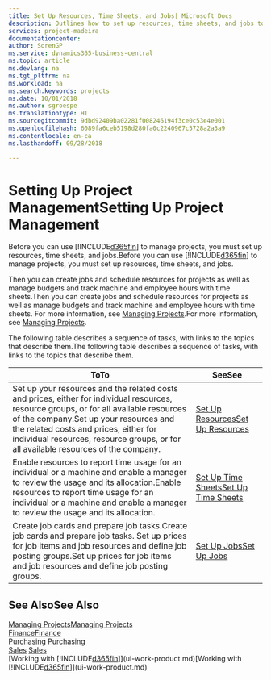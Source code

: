 ```yaml
---
title: Set Up Resources, Time Sheets, and Jobs| Microsoft Docs
description: Outlines how to set up resources, time sheets, and jobs to manage projects.
services: project-madeira
documentationcenter: 
author: SorenGP
ms.service: dynamics365-business-central
ms.topic: article
ms.devlang: na
ms.tgt_pltfrm: na
ms.workload: na
ms.search.keywords: projects
ms.date: 10/01/2018
ms.author: sgroespe
ms.translationtype: HT
ms.sourcegitcommit: 9dbd92409ba02281f008246194f3ce0c53e4e001
ms.openlocfilehash: 6089fa6ceb5198d280fa0c2240967c5728a2a3a9
ms.contentlocale: en-ca
ms.lasthandoff: 09/28/2018

---
```

# <a name="setting-up-project-management"></a><span data-ttu-id="7f899-103">Setting Up Project Management</span><span class="sxs-lookup"><span data-stu-id="7f899-103">Setting Up Project Management</span></span>
<span data-ttu-id="7f899-104">Before you can use [!INCLUDE[d365fin](includes/d365fin_md.md)] to manage projects, you must set up resources, time sheets, and jobs.</span><span class="sxs-lookup"><span data-stu-id="7f899-104">Before you can use [!INCLUDE[d365fin](includes/d365fin_md.md)] to manage projects, you must set up resources, time sheets, and jobs.</span></span>

<span data-ttu-id="7f899-105">Then you can create jobs and schedule resources for projects as well as manage budgets and track machine and employee hours with time sheets.</span><span class="sxs-lookup"><span data-stu-id="7f899-105">Then you can create jobs and schedule resources for projects as well as manage budgets and track machine and employee hours with time sheets.</span></span> <span data-ttu-id="7f899-106">For more information, see [Managing Projects](projects-manage-projects.md).</span><span class="sxs-lookup"><span data-stu-id="7f899-106">For more information, see [Managing Projects](projects-manage-projects.md).</span></span>  

<span data-ttu-id="7f899-107">The following table describes a sequence of tasks, with links to the topics that describe them.</span><span class="sxs-lookup"><span data-stu-id="7f899-107">The following table describes a sequence of tasks, with links to the topics that describe them.</span></span>

| <span data-ttu-id="7f899-108">To</span><span class="sxs-lookup"><span data-stu-id="7f899-108">To</span></span> | <span data-ttu-id="7f899-109">See</span><span class="sxs-lookup"><span data-stu-id="7f899-109">See</span></span> |
| --- | --- |
| <span data-ttu-id="7f899-110">Set up your resources and the related costs and prices, either for individual resources, resource groups, or for all available resources of the company.</span><span class="sxs-lookup"><span data-stu-id="7f899-110">Set up your resources and the related costs and prices, either for individual resources, resource groups, or for all available resources of the company.</span></span> |[<span data-ttu-id="7f899-111">Set Up Resources</span><span class="sxs-lookup"><span data-stu-id="7f899-111">Set Up Resources</span></span>](projects-how-setup-resources.md) |
| <span data-ttu-id="7f899-112">Enable resources to report time usage for an individual or a machine and enable a manager to review the usage and its allocation.</span><span class="sxs-lookup"><span data-stu-id="7f899-112">Enable resources to report time usage for an individual or a machine and enable a manager to review the usage and its allocation.</span></span> |[<span data-ttu-id="7f899-113">Set Up Time Sheets</span><span class="sxs-lookup"><span data-stu-id="7f899-113">Set Up Time Sheets</span></span>](projects-how-setup-time-sheets.md) |
| <span data-ttu-id="7f899-114">Create job cards and prepare job tasks.</span><span class="sxs-lookup"><span data-stu-id="7f899-114">Create job cards and prepare job tasks.</span></span> <span data-ttu-id="7f899-115">Set up prices for job items and job resources and define job posting groups.</span><span class="sxs-lookup"><span data-stu-id="7f899-115">Set up prices for job items and job resources and define job posting groups.</span></span> |[<span data-ttu-id="7f899-116">Set Up Jobs</span><span class="sxs-lookup"><span data-stu-id="7f899-116">Set Up Jobs</span></span>](projects-how-setup-jobs.md) |

## <a name="see-also"></a><span data-ttu-id="7f899-117">See Also</span><span class="sxs-lookup"><span data-stu-id="7f899-117">See Also</span></span>
[<span data-ttu-id="7f899-118">Managing Projects</span><span class="sxs-lookup"><span data-stu-id="7f899-118">Managing Projects</span></span>](projects-manage-projects.md)  
[<span data-ttu-id="7f899-119">Finance</span><span class="sxs-lookup"><span data-stu-id="7f899-119">Finance</span></span>](finance.md)  
<span data-ttu-id="7f899-120">[Purchasing](purchasing-manage-purchasing.md)       </span><span class="sxs-lookup"><span data-stu-id="7f899-120">[Purchasing](purchasing-manage-purchasing.md)       </span></span>  
<span data-ttu-id="7f899-121">[Sales](sales-manage-sales.md)   </span><span class="sxs-lookup"><span data-stu-id="7f899-121">[Sales](sales-manage-sales.md)   </span></span>  
<span data-ttu-id="7f899-122">[Working with [!INCLUDE[d365fin](includes/d365fin_md.md)]](ui-work-product.md)</span><span class="sxs-lookup"><span data-stu-id="7f899-122">[Working with [!INCLUDE[d365fin](includes/d365fin_md.md)]](ui-work-product.md)</span></span>  

